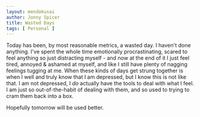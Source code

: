 ```yaml
---
layout: mendokusai
author: Jonny Spicer
title: Wasted Days
tags: [ Personal ]
---
```

Today has been, by most reasonable metrics, a wasted day. I haven't done anything. I've spent the whole time emotionally procrastinating, scared to feel anything so just distracting
myself - and now at the end of it I just feel tired, annoyed & ashamed at myself, and like I still have plenty of nagging feelings tugging at me. When these kinds of days get strung
together is when I well and truly know that I am depressed, but I know this is not like that. I am not depressed, I *do* actually have the tools to deal with what I feel. I am just so
out-of-the-habit of dealing with them, and so used to trying to cram them back into a box.

Hopefully tomorrow will be used better.
